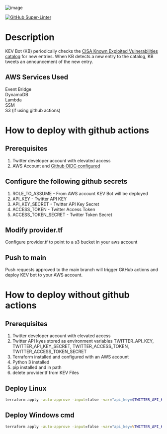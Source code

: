 
![image](https://user-images.githubusercontent.com/116001028/211614648-d3fba293-d114-40f6-96a7-b2321e657f37.png)
 

[![GitHub Super-Linter](https://github.com/aquia-inc/KEV_Bot/workflows/Lint%20Code%20Base/badge.svg)](https://github.com/marketplace/actions/super-linter)  

# Description  
KEV Bot (KB) periodically checks the [CISA Known Exploited Vulnerabilities catalog](https://www.cisa.gov/known-exploited-vulnerabilities-catalog) for new entries.  When KB detects a new entry to the catalog, KB tweets an announcement of the new entry.

## AWS Services Used  
Event Bridge  
DynamoDB  
Lambda  
SSM  
S3 (if using github actions)

# How to deploy with github actions  
## Prerequisites  
1. Twitter developer account with elevated access  
2. AWS Account and [Github OIDC configured](https://docs.github.com/en/actions/deployment/security-hardening-your-deployments/configuring-openid-connect-in-amazon-web-services)
## Configure the following github secrets  
1. ROLE_TO_ASSUME  - From AWS account KEV Bot will be deployed
2. API_KEY  - Twitter API KEY  
3. API_KEY_SECRET  - Twitter API Key Secret  
4. ACCESS_TOKEN  - Twitter Access Token  
5. ACCESS_TOKEN_SECRET  - Twitter Token Secret  
## Modify provider.tf  
Configure provider.tf to point to a s3 bucket in your aws account  
## Push to main
Push requests approved to the main branch will trigger GitHub actions and deploy KEV bot to your AWS account.


# How to deploy without github actions  

## Prerequisites  
1. Twitter developer account with elevated access  
2. Twitter API kyes stored as environment variables TWITTER_API_KEY, TWITTER_API_KEY_SECRET, TWITTER_ACCESS_TOKEN, TWITTER_ACCESS_TOKEN_SECRET  
3. Terraform installed and configured with an AWS account  
4. Python 3 installed  
5. pip installed and in path 
6. delete provider.tf from KEV Files

## Deploy Linux  
```bash
terraform apply -auto-approve -input=false -var="api_key=$TWITTER_API_KEY" -var="api_key_secret=$TWITTER_API_KEY_SECRET" -var="access_token=$TWITTER_ACCESS_TOKEN" -var="access_token_secret=$TWITTER_ACCESS_TOKEN_SECRET”
```  
## Deploy Windows cmd
```cmd
terraform apply -auto-approve -input=false -var="api_key=%TWITTER_API_KEY%" -var="api_key_secret=%TWITTER_API_KEY_SECRET%" -var="access_token=%TWITTER_ACCESS_TOKEN%" -var="access_token_secret=%TWITTER_ACCESS_TOKEN_SECRET%”
```


